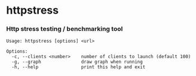# httpstress
### Http stress testing / benchmarking tool

    Usage: httpstress [options] <url>
    
    Options:
      -c, --clients <number>    number of clients to launch (default 100)
      -g, --graph               draw graph when running
      -h, --help                print this help and exit

